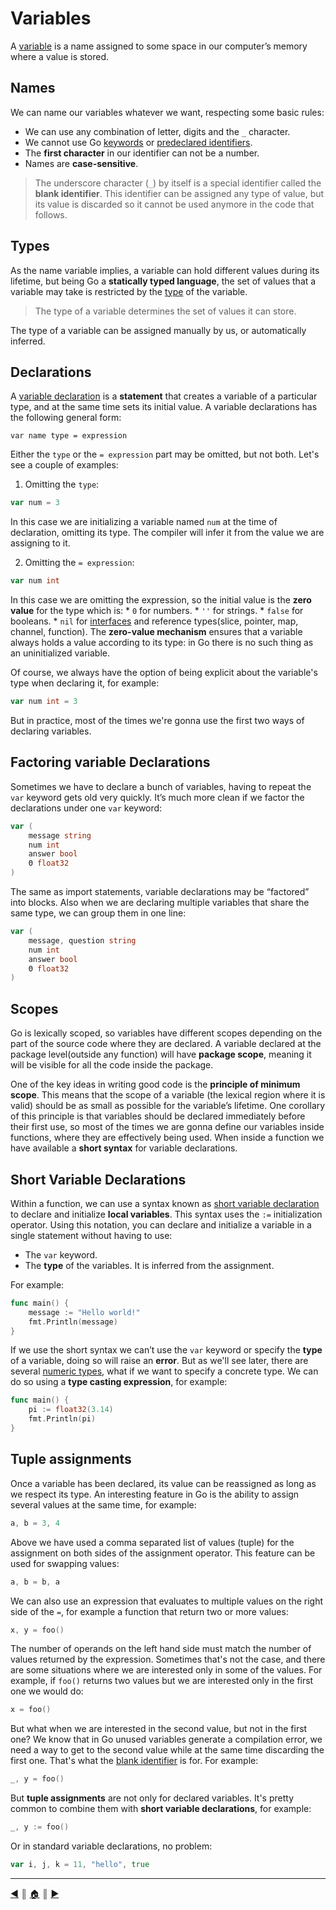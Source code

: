 # Variables
A [variable][1] is a name assigned to some space in our computer’s memory where a value is stored.

## Names
We can name our variables whatever we want, respecting some basic rules:

* We can use any combination of letter, digits and the `_` character.
* We cannot use Go [keywords][2] or [predeclared identifiers][3].
* The **first character** in our identifier can not be a number.
* Names are **case-sensitive**.

> The underscore character (`_`) by itself is a special identifier called the **blank identifier**. This identifier can be assigned any type of value, but its value is discarded so it cannot be used anymore in the code that follows.

## Types
As the name variable implies, a variable can hold different values during its lifetime, but being Go a **statically typed language**, the set of values that a variable may take is restricted by the [type][4] of the variable.

> The type of a variable determines the set of values it can store.

The type of a variable can be assigned manually by us, or automatically inferred.

## Declarations
A [variable declaration][5] is a **statement** that creates a variable of a particular type, and at the same time sets its initial value. A variable declarations has the following general form:
```
var name type = expression
```

Either the `type` or the `= expression` part may be omitted, but not both. Let's see a couple of examples:

1. Omitting the `type`:
  ```Go
  var num = 3
  ```

  In this case we are initializing a variable named `num` at the time of declaration, omitting its type. The compiler will infer it from the value we are assigning to it.

2. Omitting the `= expression`:
  ```Go
  var num int
  ```

  In this case we are omitting the expression, so the initial value is the **zero value** for the type which is:
    * `0` for numbers.
    * `''` for strings.
    * `false` for booleans.
    * `nil` for [interfaces][6] and reference types(slice, pointer, map, channel, function).
   The **zero-value mechanism** ensures that a variable always holds a value according to its type: in Go there is no such thing as an uninitialized variable.

Of course, we always have the option of being explicit about the variable's type when declaring it, for example:
```Go
var num int = 3
```

But in practice, most of the times we're gonna use the first two ways of declaring variables.

## Factoring variable Declarations
Sometimes we have to declare a bunch of variables, having to repeat the `var` keyword gets old very quickly. It’s much more clean if we factor the declarations under one `var` keyword:
```Go
var (
    message string
    num int
    answer bool
    Θ float32
)
```

The same as import statements, variable declarations may be “factored” into blocks. Also when we are declaring multiple variables that share the same type, we can group them in one line:
```Go
var (
    message, question string
    num int
    answer bool
    Θ float32
)
```

## Scopes
Go is lexically scoped, so variables have different scopes depending on the part of the source code where they are declared. A variable declared at the package level(outside any function) will have **package scope**, meaning it will be visible for all the code inside the package.

One of the key ideas in writing good code is the **principle of minimum scope**. This means that the scope of a variable (the lexical region where it is valid) should be as small as possible for the variable’s lifetime. One corollary of this principle is that variables should be declared immediately before their first use, so most of the times we are gonna define our variables inside functions, where they are effectively being used. When inside a function we have available a **short syntax** for variable declarations.

## Short Variable Declarations
Within a function, we can use a syntax known as [short variable declaration][7] to declare and initialize **local variables**. This syntax uses the `:=` initialization operator. Using this notation, you can declare and initialize a variable in a single statement without having to use:

* The `var` keyword.
* The **type** of the variables. It is inferred from the assignment.

For example:
```Go
func main() {
    message := "Hello world!"
    fmt.Println(message)
}
```

If we use the short syntax we can’t use the `var` keyword or specify the **type** of a variable, doing so will raise an **error**. But as we'll see later, there are several [numeric types][8], what if we want to specify a concrete type. We can do so using a **type casting expression**, for example:
```Go
func main() {
    pi := float32(3.14)
    fmt.Println(pi)
}
```

## Tuple assignments
Once a variable has been declared, its value can be reassigned as long as we respect its type. An interesting feature in Go is the ability to assign several values at the same time, for example:
```Go
a, b = 3, 4
```

Above we have used a comma separated list of values (tuple) for the assignment on both sides of the assignment operator. This feature can be used for swapping values:
```Go
a, b = b, a
```

We can also use an expression that evaluates to multiple values on the right side of the `=`, for example a function that return two or more values:
```Go
x, y = foo()
```

The number of operands on the left hand side must match the number of values returned by the expression. Sometimes that's not the case, and there are some situations where we are interested only in some of the values. For example, if `foo()` returns two values but we are interested only in the first one we would do:
```Go
x = foo()
```

But what when we are interested in the second value, but not in the first one? We know that in Go unused variables generate a compilation error, we need a way to get to the second value while at the same time discarding the first one. That's what the [blank identifier][9] is for. For example:
```Go
_, y = foo()
```

But **tuple assignments** are not only for declared variables. It's pretty common to combine them with **short variable declarations**, for example:
```Go
_, y := foo()
```

Or in standard variable declarations, no problem:
```Go
var i, j, k = 11, "hello", true
```


---
[:arrow_backward:][back] ║ [:house:][home] ║ [:arrow_forward:][next]

<!-- navigation -->
[home]: ../README.md
[back]: lexical_elements.md
[next]: #


<!-- links -->
[1]: https://golang.org/ref/spec#Variables
[2]: https://golang.org/ref/spec#Keywords
[3]: https://golang.org/ref/spec#Predeclared_identifiers
[4]: https://golang.org/ref/spec#Types
[5]: https://golang.org/ref/spec#Variable_declarations
[6]: https://golang.org/ref/spec#Interface_types
[7]: https://golang.org/ref/spec#Short_variable_declarations
[8]: https://golang.org/ref/spec#Numeric_types
[9]: https://golang.org/ref/spec#Blank_identifier
